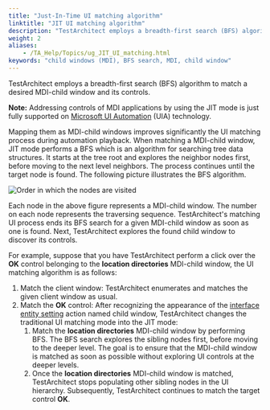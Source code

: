 ```yaml
--- 
title: "Just-In-Time UI matching algorithm"
linktitle: "JIT UI matching algorithm"
description: "TestArchitect employs a breadth-first search (BFS) algorithm to match a desired MDI-child window and its controls."
weight: 2
aliases: 
    - /TA_Help/Topics/ug_JIT_UI_matching.html
keywords: "child windows (MDI), BFS search, MDI, child window"
---
```


TestArchitect employs a breadth-first search \(BFS\) algorithm to match a desired MDI-child window and its controls.

**Note:** Addressing controls of MDI applications by using the JIT mode is just fully supported on [Microsoft UI Automation](/TA_Automation/Topics/aut_Using_UIA.html) \(UIA\) technology.

Mapping them as MDI-child windows improves significantly the UI matching process during automation playback. When matching a MDI-child window, JIT mode performs a BFS which is an algorithm for searching tree data structures. It starts at the tree root and explores the neighbor nodes first, before moving to the next level neighbors. The process continues until the target node is found. The following picture illustrates the BFS algorithm.

![](/images/TA_Help/Images/ug_BFS.png "Order in which the nodes are visited")

Each node in the above figure represents a MDI-child window. The number on each node represents the traversing sequence. TestArchitect's matching UI process ends its BFS search for a given MDI-child window as soon as one is found. Next, TestArchitect explores the found child window to discover its controls.

For example, suppose that you have TestArchitect perform a click over the **OK** control belonging to the **location directories** MDI-child window, the UI matching algorithm is as follows:

1.  Match the client window: TestArchitect enumerates and matches the given client window as usual.
2.  Match the **OK** control: After recognizing the appearance of the [interface entity setting](/TA_Automation/Topics/bia_interface_entity_setting.html) action named child window, TestArchitect changes the traditional UI matching mode into the JIT mode:
    1.  Match the **location directories** MDI-child window by performing BFS. The BFS search explores the sibling nodes first, before moving to the deeper level. The goal is to ensure that the MDI-child window is matched as soon as possible without exploring UI controls at the deeper levels.
    2.  Once the **location directories** MDI-child window is matched, TestArchitect stops populating other sibling nodes in the UI hierarchy. Subsequently, TestArchitect continues to match the target control **OK**.



